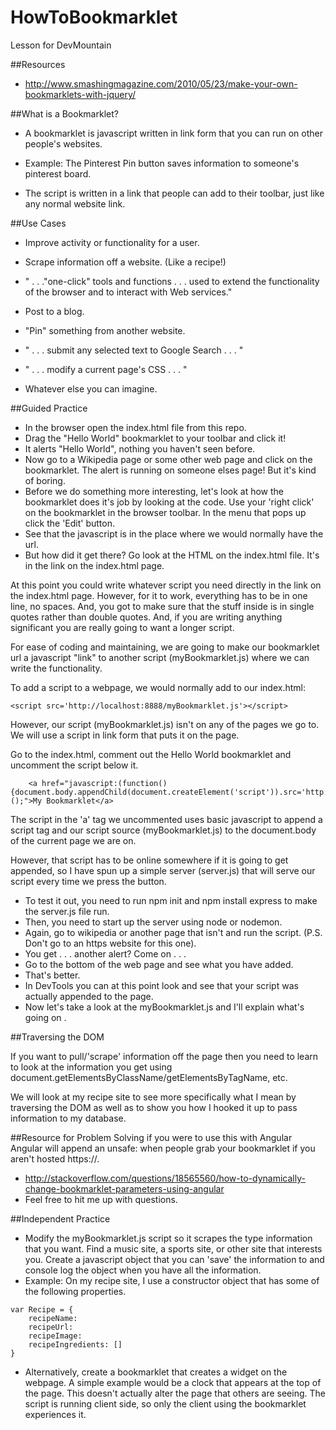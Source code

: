 HowToBookmarklet
================

Lesson for DevMountain

##Resources

* http://www.smashingmagazine.com/2010/05/23/make-your-own-bookmarklets-with-jquery/



##What is a Bookmarklet?

* A bookmarklet is javascript written in link form that you can run on other people's websites.

* Example: The Pinterest Pin button saves information to someone's pinterest board.

* The script is written in a link that people can add to their toolbar, just like any normal website link.



##Use Cases

* Improve activity or functionality for a user.

* Scrape information off a website. (Like a recipe!)

* " . . ."one-click" tools and functions . . . used to extend the functionality of the browser and to interact with Web services."

* Post to a blog.

* "Pin" something from another website.

* " . . . submit any selected text to Google Search . . . "

* " . . . modify a current page's CSS . . . "

* Whatever else you can imagine.


##Guided Practice


* In the browser open the index.html file from this repo.
* Drag the "Hello World" bookmarklet to your toolbar and click it!
* It alerts "Hello World", nothing you haven't seen before.
* Now go to a Wikipedia page or some other web page and click on the bookmarklet.  The alert is running on someone elses page! But it's kind of boring.
* Before we do something more interesting, let's look at how the bookmarklet does it's job by looking at the code. Use your 'right click' on the bookmarklet in the browser toolbar. In the menu that pops up click the 'Edit' button.
* See that the javascript is in the place where we would normally have the url.
* But how did it get there?  Go look at the HTML on the index.html file.  It's in the link on the index.html page.


At this point you could write whatever script you need directly in the link on the index.html page.  However, for it to work, everything has to be in one line, no spaces.  And, you got to make sure that the stuff inside is in single quotes rather than double quotes.  And, if you are writing anything significant you are really going to want a longer script.

For ease of coding and maintaining, we are going to make our bookmarklet url a javascript "link" to another script (myBookmarklet.js) where we can write the functionality.



To add a script to a webpage, we would normally add to our index.html:

```
<script src='http://localhost:8888/myBookmarklet.js'></script>

```

However, our script (myBookmarklet.js) isn't on any of the pages we go to.  We will use a script in link form that puts it on the page.


Go to the index.html, comment out the Hello World bookmarklet and uncomment the script below it.

```
	<a href="javascript:(function(){document.body.appendChild(document.createElement('script')).src='http://localhost:8888/myBookmarklet.js';})();">My Bookmarklet</a>

```


The script in the 'a' tag we uncommented uses basic javascript to append a script tag and our script source (myBookmarklet.js) to the document.body of the current page we are on.  

However, that script has to be online somewhere if it is going to get appended, so I have spun up a simple server (server.js) that will serve our script every time we press the button.

* To test it out, you need to run npm init and npm install express to make the server.js file run.
* Then, you need to start up the server using node or nodemon.
* Again, go to wikipedia or another page that isn't and run the script. (P.S. Don't go to an https website for this one).  
* You get  . . . another alert?  Come on . . . 
* Go to the bottom of the web page and see what you have added.
* That's better.
* In DevTools you can at this point look and see that your script was actually appended to the page.
* Now let's take a look at the myBookmarklet.js and I'll explain what's going on .


##Traversing the DOM

If you want to pull/'scrape' information off the page then you need to learn to look at the information you get using document.getElementsByClassName/getElementsByTagName, etc.

We will look at my recipe site to see more specifically what I mean by traversing the DOM as well as to show you how I hooked it up to pass information to my database.


##Resource for Problem Solving if you were to use this with Angular
Angular will append an unsafe: when people grab your bookmarklet if you aren't hosted https://.

* http://stackoverflow.com/questions/18565560/how-to-dynamically-change-bookmarklet-parameters-using-angular
* Feel free to hit me up with questions.

##Independent Practice
* Modify the myBookmarklet.js script so it scrapes the type information that you want.  Find a music site, a sports site, or other site that interests you.  Create a javascript object that you can 'save' the information to and console log the object when you have all the information.
* Example: On my recipe site, I use a constructor object that has some of the following properties.

```
var Recipe = {
	recipeName:
	recipeUrl:
	recipeImage:
	recipeIngredients: []
}

```

* Alternatively, create a bookmarklet that creates a widget on the webpage.  A simple example would be a clock that appears at the top of the page. This doesn't actually alter the page that others are seeing. The script is running client side, so only the client using the bookmarklet experiences it.
